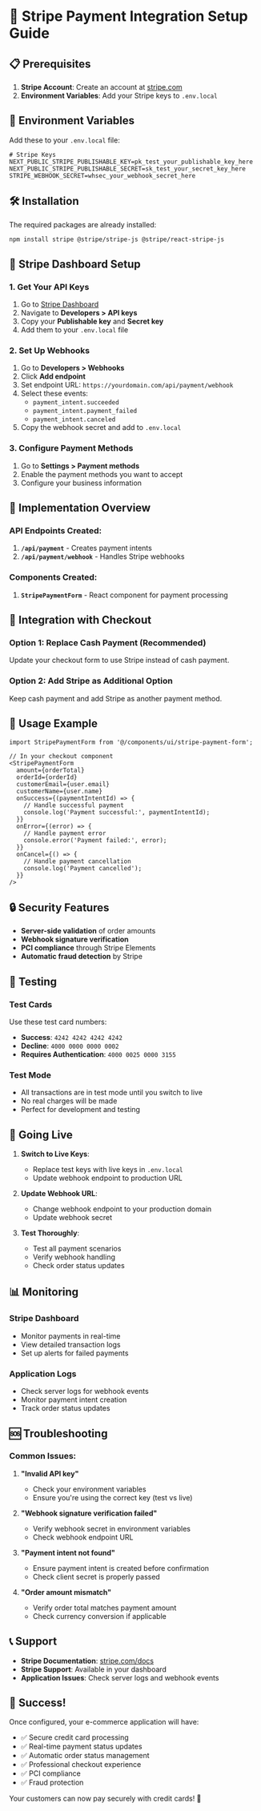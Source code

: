# 🚀 Stripe Payment Integration Setup Guide

## 📋 Prerequisites

1. **Stripe Account**: Create an account at [stripe.com](https://stripe.com)
2. **Environment Variables**: Add your Stripe keys to `.env.local`

## 🔑 Environment Variables

Add these to your `.env.local` file:

```env
# Stripe Keys
NEXT_PUBLIC_STRIPE_PUBLISHABLE_KEY=pk_test_your_publishable_key_here
NEXT_PUBLIC_STRIPE_PUBLISHABLE_SECRET=sk_test_your_secret_key_here
STRIPE_WEBHOOK_SECRET=whsec_your_webhook_secret_here
```

## 🛠️ Installation

The required packages are already installed:

```bash
npm install stripe @stripe/stripe-js @stripe/react-stripe-js
```

## 🔧 Stripe Dashboard Setup

### 1. Get Your API Keys
1. Go to [Stripe Dashboard](https://dashboard.stripe.com)
2. Navigate to **Developers > API keys**
3. Copy your **Publishable key** and **Secret key**
4. Add them to your `.env.local` file

### 2. Set Up Webhooks
1. Go to **Developers > Webhooks**
2. Click **Add endpoint**
3. Set endpoint URL: `https://yourdomain.com/api/payment/webhook`
4. Select these events:
   - `payment_intent.succeeded`
   - `payment_intent.payment_failed`
   - `payment_intent.canceled`
5. Copy the webhook secret and add to `.env.local`

### 3. Configure Payment Methods
1. Go to **Settings > Payment methods**
2. Enable the payment methods you want to accept
3. Configure your business information

## 🎯 Implementation Overview

### API Endpoints Created:

1. **`/api/payment`** - Creates payment intents
2. **`/api/payment/webhook`** - Handles Stripe webhooks

### Components Created:

1. **`StripePaymentForm`** - React component for payment processing

## 🔄 Integration with Checkout

### Option 1: Replace Cash Payment (Recommended)
Update your checkout form to use Stripe instead of cash payment.

### Option 2: Add Stripe as Additional Option
Keep cash payment and add Stripe as another payment method.

## 📱 Usage Example

```tsx
import StripePaymentForm from '@/components/ui/stripe-payment-form';

// In your checkout component
<StripePaymentForm
  amount={orderTotal}
  orderId={orderId}
  customerEmail={user.email}
  customerName={user.name}
  onSuccess={(paymentIntentId) => {
    // Handle successful payment
    console.log('Payment successful:', paymentIntentId);
  }}
  onError={(error) => {
    // Handle payment error
    console.error('Payment failed:', error);
  }}
  onCancel={() => {
    // Handle payment cancellation
    console.log('Payment cancelled');
  }}
/>
```

## 🔒 Security Features

- **Server-side validation** of order amounts
- **Webhook signature verification**
- **PCI compliance** through Stripe Elements
- **Automatic fraud detection** by Stripe

## 🧪 Testing

### Test Cards
Use these test card numbers:

- **Success**: `4242 4242 4242 4242`
- **Decline**: `4000 0000 0000 0002`
- **Requires Authentication**: `4000 0025 0000 3155`

### Test Mode
- All transactions are in test mode until you switch to live
- No real charges will be made
- Perfect for development and testing

## 🚀 Going Live

1. **Switch to Live Keys**:
   - Replace test keys with live keys in `.env.local`
   - Update webhook endpoint to production URL

2. **Update Webhook URL**:
   - Change webhook endpoint to your production domain
   - Update webhook secret

3. **Test Thoroughly**:
   - Test all payment scenarios
   - Verify webhook handling
   - Check order status updates

## 📊 Monitoring

### Stripe Dashboard
- Monitor payments in real-time
- View detailed transaction logs
- Set up alerts for failed payments

### Application Logs
- Check server logs for webhook events
- Monitor payment intent creation
- Track order status updates

## 🆘 Troubleshooting

### Common Issues:

1. **"Invalid API key"**
   - Check your environment variables
   - Ensure you're using the correct key (test vs live)

2. **"Webhook signature verification failed"**
   - Verify webhook secret in environment variables
   - Check webhook endpoint URL

3. **"Payment intent not found"**
   - Ensure payment intent is created before confirmation
   - Check client secret is properly passed

4. **"Order amount mismatch"**
   - Verify order total matches payment amount
   - Check currency conversion if applicable

## 📞 Support

- **Stripe Documentation**: [stripe.com/docs](https://stripe.com/docs)
- **Stripe Support**: Available in your dashboard
- **Application Issues**: Check server logs and webhook events

## 🎉 Success!

Once configured, your e-commerce application will have:
- ✅ Secure credit card processing
- ✅ Real-time payment status updates
- ✅ Automatic order status management
- ✅ Professional checkout experience
- ✅ PCI compliance
- ✅ Fraud protection

Your customers can now pay securely with credit cards! 🚀
